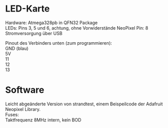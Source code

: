 # LED-Karte
Hardware: Atmega328pb in QFN32 Package  
LEDs: Pins 3, 5 und 6, achtung, ohne Vorwiderstände
NeoPixel Pin: 8  
Stromversorgung über USB  

Pinout des Verbinders unten (zum programmieren):  
GND (blau)  
5V  
11  
12  
13  

# Software
Leicht abgeänderte Version von strandtest, einem Beispeilcode der Adafruit Neopixel Library.  
Fuses:  
Taktfrequenz 8MHz intern, kein BOD
